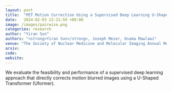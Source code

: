 ```yaml
---
layout: post
title:  "PET Motion Correction Using a Supervised Deep Learning U-Shaped Transformer"
date:   2024-02-03 22:21:59 +00:00
image: /images/pairwise.png
categories: research
author: "Yiran Sun"
authors: "<strong>Yiran Sun</strong>, Joseph Meier, Osama Mawlawi"
venue: "The Society of Nuclear Medicine and Molecular Imaging Annual Meeting (SNMMI)"
arxiv: 
code: 
website: 
---
```

We evaluate the feasibility and performance of a supervised deep learning approach that directly corrects motion blurred images using a U-Shaped Transformer (Uformer).
